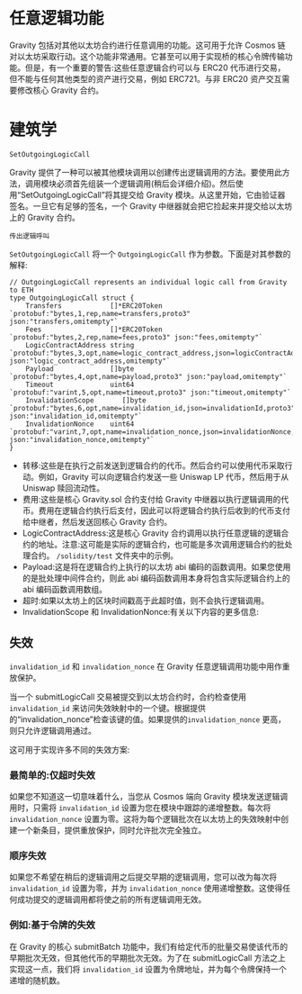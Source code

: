 # 任意逻辑功能

Gravity 包括对其他以太坊合约进行任意调用的功能。这可用于允许 Cosmos 链对以太坊采取行动。这个功能非常通用。它甚至可以用于实现桥的核心令牌传输功能。但是，有一个重要的警告:这些任意逻辑合约可以与 ERC20 代币进行交易，但不能与任何其他类型的资产进行交易，例如 ERC721。与非 ERC20 资产交互需要修改核心 Gravity 合约。

# 建筑学

`SetOutgoingLogicCall`

Gravity 提供了一种可以被其他模块调用以创建传出逻辑调用的方法。要使用此方法，调用模块必须首先组装一个逻辑调用(稍后会详细介绍)。然后使用“SetOutgoingLogicCall”将其提交给 Gravity 模块。从这里开始，它由验证器签名。一旦它有足够的签名，一个 Gravity 中继器就会把它捡起来并提交给以太坊上的 Gravity 合约。

`传出逻辑呼叫`

`SetOutgoingLogicCall` 将一个 `OutgoingLogicCall` 作为参数。下面是对其参数的解释:

```golang
// OutgoingLogicCall represents an individual logic call from Gravity to ETH
type OutgoingLogicCall struct {
	Transfers            []*ERC20Token `protobuf:"bytes,1,rep,name=transfers,proto3" json:"transfers,omitempty"`
	Fees                 []*ERC20Token `protobuf:"bytes,2,rep,name=fees,proto3" json:"fees,omitempty"`
	LogicContractAddress string        `protobuf:"bytes,3,opt,name=logic_contract_address,json=logicContractAddress,proto3" json:"logic_contract_address,omitempty"`
	Payload              []byte        `protobuf:"bytes,4,opt,name=payload,proto3" json:"payload,omitempty"`
	Timeout              uint64        `protobuf:"varint,5,opt,name=timeout,proto3" json:"timeout,omitempty"`
	InvalidationScope       []byte        `protobuf:"bytes,6,opt,name=invalidation_id,json=invalidationId,proto3" json:"invalidation_id,omitempty"`
	InvalidationNonce    uint64        `protobuf:"varint,7,opt,name=invalidation_nonce,json=invalidationNonce,proto3" json:"invalidation_nonce,omitempty"`
}
```

- 转移:这些是在执行之前发送到逻辑合约的代币。然后合约可以使用代币采取行动。例如，Gravity 可以向逻辑合约发送一些 Uniswap LP 代币，然后用于从 Uniswap 赎回流动性。
- 费用:这些是核心 Gravity.sol 合约支付给 Gravity 中继器以执行逻辑调用的代币。费用在逻辑合约执行后支付，因此可以将逻辑合约执行后收到的代币支付给中继者，然后发送回核心 Gravity 合约。
- LogicContractAddress:这是核心 Gravity 合约调用以执行任意逻辑的逻辑合约的地址。注意:这可能是实际的逻辑合约，也可能是多次调用逻辑合约的批处理合约。 `/solidity/test` 文件夹中的示例。
- Payload:这是将在逻辑合约上执行的以太坊 abi 编码的函数调用。如果您使用的是批处理中间件合约，则此 abi 编码函数调用本身将包含实际逻辑合约上的 abi 编码函数调用数组。
- 超时:如果以太坊上的区块时间戳高于此超时值，则不会执行逻辑调用。
- InvalidationScope 和 InvalidationNonce:有关以下内容的更多信息:


## 失效

`invalidation_id` 和 `invalidation_nonce` 在 Gravity 任意逻辑调用功能中用作重放保护。

当一个 submitLogicCall 交易被提交到以太坊合约时，合约检查使用 `invalidation_id` 来访问失效映射中的一个键。根据提供的“invalidation_nonce”检查该键的值。如果提供的`invalidation_nonce` 更高，则只允许逻辑调用通过。

这可用于实现许多不同的失效方案:

### 最简单的:仅超时失效
如果您不知道这一切意味着什么，当您从 Cosmos 端向 Gravity 模块发送逻辑调用时，只需将 `invalidation_id` 设置为您在模块中跟踪的递增整数。每次将 `invalidation_nonce` 设置为零。这将为每个逻辑批次在以太坊上的失效映射中创建一个新条目，提供重放保护，同时允许批次完全独立。

### 顺序失效
如果您不希望在稍后的逻辑调用之后提交早期的逻辑调用，您可以改为每次将 `invalidation_id` 设置为零，并为 `invalidation_nonce` 使用递增整数。这使得任何成功提交的逻辑调用都将使之前的所有逻辑调用无效。

### 例如:基于令牌的失效
在 Gravity 的核心 submitBatch 功能中，我们有给定代币的批量交易使该代币的早期批次无效，但其他代币的早期批次无效。为了在 submitLogicCall 方法之上实现这一点，我们将 `invalidation_id` 设置为令牌地址，并为每个令牌保持一个递增的随机数。